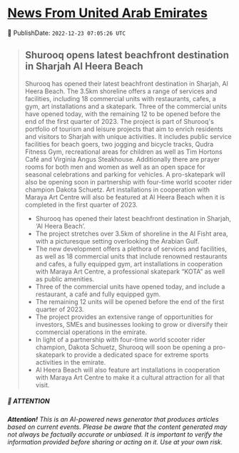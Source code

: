 [News From United Arab Emirates](https://github.com/UAE-Camel/News)
==========


📆 PublishDate: `2022-12-23 07:05:26 UTC`


> ## Shurooq opens latest beachfront destination  in Sharjah Al Heera Beach
> 
> Shurooq has opened their latest beachfront destination in Sharjah, Al Heera Beach. The 3.5km shoreline offers a range of services and facilities, including 18 commercial units with restaurants, cafes, a gym, art installations and a skatepark. Three of the commercial units have opened today, with the remaining 12 to be opened before the end of the first quarter of 2023. The project is part of Shurooq's portfolio of tourism and leisure projects that aim to enrich residents and visitors to Sharjah with unique activities. It includes public service facilities for beach goers, two jogging and bicycle tracks, Qudra Fitness Gym, recreational areas for children as well as Tim Hortons Café and Virginia Angus Steakhouse. Additionally there are prayer rooms for both men and women as well as an open space for seasonal celebrations and parking for vehicles. A pro-skatepark will also be opening soon in partnership with four-time world scooter rider champion Dakota Schuetz. Art installations in cooperation with Maraya Art Centre will also be featured at Al Heera Beach when it is completed in the first quarter of 2023.
> 
> - Shurooq has opened their latest beachfront destination in Sharjah, ‘Al Heera Beach’.
> - The project stretches over 3.5km of shoreline in the Al Fisht area, with a picturesque setting overlooking the Arabian Gulf.
> - The new development offers a plethora of services and facilities, as well as 18 commercial units that include renowned restaurants and cafes, a fully equipped gym, art installations in cooperation with Maraya Art Centre, a professional skatepark “KOTA” as well as public amenities.
> - Three of the commercial units have opened today, and include a restaurant, a café and fully equipped gym.
> - The remaining 12 units will be opened before the end of the first quarter of 2023.
> - The project provides an extensive range of opportunities for investors, SMEs and businesses looking to grow or diversify their commercial operations in the emirate.
> - In light of a partnership with four-time world scooter rider champion, Dakota Schuetz, Shurooq will soon be opening a pro-skatepark to provide a dedicated space for extreme sports activities in the emirate.
> - Al Heera Beach will also feature art installations in cooperation with Maraya Art Centre to make it a cultural attraction for all that visit.


##### 📝 ATTENTION

###### **Attention!** This is an AI-powered news generator that produces articles based on current events. Please be aware that the content generated may not always be factually accurate or unbiased. It is important to verify the information provided before sharing or acting on it. Use at your own risk.

